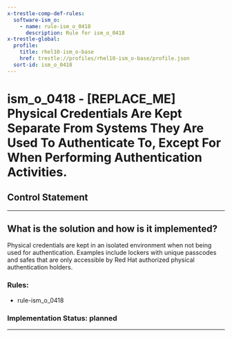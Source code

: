 ```yaml
---
x-trestle-comp-def-rules:
  software-ism_o:
    - name: rule-ism_o_0418
      description: Rule for ism_o_0418
x-trestle-global:
  profile:
    title: rhel10-ism_o-base
    href: trestle://profiles/rhel10-ism_o-base/profile.json
  sort-id: ism_o_0418
---
```


# ism_o_0418 - \[REPLACE_ME\] Physical Credentials Are Kept Separate From Systems They Are Used To Authenticate To, Except For When Performing Authentication Activities.

## Control Statement

______________________________________________________________________

## What is the solution and how is it implemented?

<!-- For implementation status enter one of: implemented, partial, planned, alternative, not-applicable -->

<!-- Note that the list of rules under ### Rules: is read-only and changes will not be captured after assembly to JSON -->

<!-- Add control implementation description here for control: ism_o_0418 -->

Physical credentials are kept in an isolated environment when not being used for authentication. Examples include lockers with unique passcodes and safes that are only accessible by Red Hat authorized physical authentication holders. 


### Rules:

  - rule-ism_o_0418

### Implementation Status: planned

______________________________________________________________________
